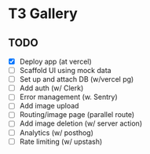 # T3 Gallery

## TODO

- [x] Deploy app (at vercel)
- [ ] Scaffold UI using mock data
- [ ] Set up and attach DB (w/vercel pg)
- [ ] Add auth (w/ Clerk)
- [ ] Error management (w. Sentry)
- [ ] Add image upload
- [ ] Routing/image page (parallel route)
- [ ] Add image deletion (w/ server action)
- [ ] Analytics (w/ posthog)
- [ ] Rate limiting (w/ upstash)
